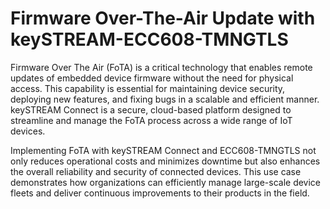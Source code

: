 # Firmware Over-The-Air Update with keySTREAM-ECC608-TMNGTLS

Firmware Over The Air (FoTA) is a critical technology that enables remote updates of embedded device firmware without the need for physical access. This capability is essential for maintaining device security, deploying new features, and fixing bugs in a scalable and efficient manner. keySTREAM Connect is a secure, cloud-based platform designed to streamline and manage the FoTA process across a wide range of IoT devices.

Implementing FoTA with keySTREAM Connect and ECC608-TMNGTLS not only reduces operational costs and minimizes downtime but also enhances the overall reliability and security of connected devices. This use case demonstrates how organizations can efficiently manage large-scale device fleets and deliver continuous improvements to their products in the field.